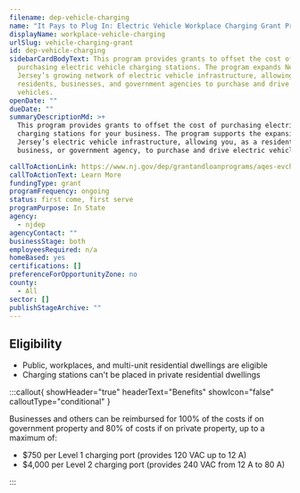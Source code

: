 ```yaml
---
filename: dep-vehicle-charging
name: "It Pays to Plug In: Electric Vehicle Workplace Charging Grant Program"
displayName: workplace-vehicle-charging
urlSlug: vehicle-charging-grant
id: dep-vehicle-charging
sidebarCardBodyText: This program provides grants to offset the cost of
  purchasing electric vehicle charging stations. The program expands New
  Jersey’s growing network of electric vehicle infrastructure, allowing
  residents, businesses, and government agencies to purchase and drive electric
  vehicles.
openDate: ""
dueDate: ""
summaryDescriptionMd: >+
  This program provides grants to offset the cost of purchasing electric vehicle
  charging stations for your business. The program supports the expansion of New
  Jersey’s electric vehicle infrastructure, allowing you, as a resident,
  business, or government agency, to purchase and drive electric vehicles.

callToActionLink: https://www.nj.gov/dep/grantandloanprograms/aqes-evcharge.htm
callToActionText: Learn More
fundingType: grant
programFrequency: ongoing
status: first come, first serve
programPurpose: In State
agency:
  - njdep
agencyContact: ""
businessStage: both
employeesRequired: n/a
homeBased: yes
certifications: []
preferenceForOpportunityZone: no
county:
  - All
sector: []
publishStageArchive: ""
---
```


## Eligibility

- Public, workplaces, and multi-unit residential dwellings are eligible
- Charging stations can't be placed in private residential dwellings

:::callout{ showHeader="true" headerText="Benefits" showIcon="false" calloutType="conditional" }

Businesses and others can be reimbursed for 100% of the costs if on government property and 80% of costs if on private property, up to a maximum of:

- $750 per Level 1 charging port (provides 120 VAC up to 12 A)
- $4,000 per Level 2 charging port (provides 240 VAC from 12 A to 80 A)

:::
